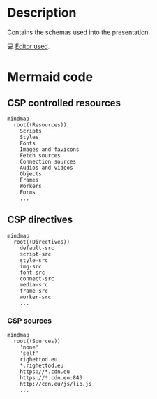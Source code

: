 # Description

Contains the schemas used into the presentation.

💻 [Editor used](https://mermaid.live/).

# Mermaid code

## CSP controlled resources

```mermaid
mindmap
  root((Resources))
    Scripts
    Styles
    Fonts
    Images and favicons
    Fetch sources
    Connection sources
    Audios and videos
    Objects
    Frames
    Workers
    Forms
    ...
```

## CSP directives

```mermaid
mindmap
  root((Directives))
    default-src
    script-src
    style-src
    img-src
    font-src
    connect-src
    media-src
    frame-src
    worker-src
    ...
```

### CSP sources

```mermaid
mindmap
  root((Sources))
    'none'
    'self'
    righettod.eu
    *.righettod.eu
    https://*.cdn.eu
    https://*.cdn.eu:843
    http://cdn.eu/js/lib.js
    ...
```
